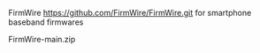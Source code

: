 FirmWire
https://github.com/FirmWire/FirmWire.git
for smartphone baseband firmwares

FirmWire-main.zip